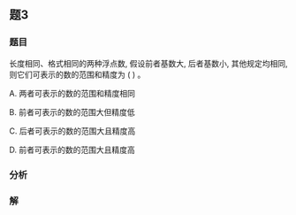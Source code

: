 ## 题3
### 题目
长度相同、格式相同的两种浮点数, 假设前者基数大, 后者基数小, 其他规定均相同, 则它们可表示的数的范围和精度为 ( ) 。

A. 两者可表示的数的范围和精度相同

B. 前者可表示的数的范围大但精度低

C. 后者可表示的数的范围大且精度高

D. 前者可表示的数的范围大且精度高
### 分析

### 解